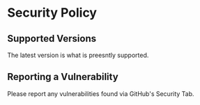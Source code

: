 # Security Policy

## Supported Versions

The latest version is what is preesntly supported.

## Reporting a Vulnerability

Please report any vulnerabilities found via GitHub's Security Tab.
